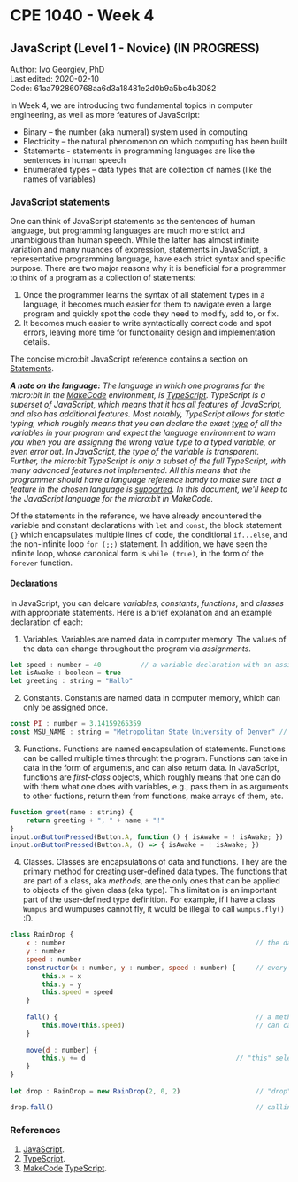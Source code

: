 # CPE 1040 - Week 4
## JavaScript (Level 1 - Novice) (IN PROGRESS)

Author: Ivo Georgiev, PhD  
Last edited: 2020-02-10  
Code: 61aa792860768aa6d3a18481e2d0b9a5bc4b3082  


In Week 4, we are introducing two fundamental topics in computer engineering, as well as more features of JavaScript: 
- Binary – the number (aka numeral) system used in computing 
- Electricity – the natural phenomenon on which computing has been built 
- Statements - statements in programming languages are like the sentences in human speech
- Enumerated types – data types that are collection of names (like the names of variables) 

### JavaScript statements

One can think of JavaScript statements as the sentences of human language, but programming languages are much more strict and unambigious than human speech. While the latter has almost infinite variation and many nuances of expression, statements in JavaScript, a representative programming language, have each strict syntax and specific purpose. There are two major reasons why it is beneficial for a programmer to think of a program as a collection of statements:
1. Once the programmer learns the syntax of all statement types in a language, it becomes much easier for them to navigate even a large program and quickly spot the code they need to modify, add to, or fix.
2. It becomes much easier to write syntactically correct code and spot errors, leaving more time for functionality design and implementation details.

The concise micro:bit JavaScript reference contains a section on [Statements](https://makecode.microbit.org/javascript/statements).

_**A note on the language:** The language in which one programs for the micro:bit in the [MakeCode](https://makecode.microbit.org/) environment, is [TypeScript](https://www.typescriptlang.org/docs/home.html). TypeScript is a superset of JavaScript, which means that it has all features of JavaScript, and also has additional features. Most notably, TypeScript allows for static typing, which roughly means that you can declare the exact [type](https://makecode.microbit.org/javascript/types) of all the variables in your program and expect the language environment to warn you when you are assigning the wrong value type to a typed variable, or even error out. In JavaScript, the type of the variable is transparent. Further, the micro:bit TypeScript is only a subset of the full TypeScript, with many advanced features not implemented. All this means that the programmer should have a language reference handy to make sure that a feature in the chosen language is [supported](#references). In this document, we'll keep to the JavaScript language for the micro:bit in MakeCode._

Of the statements in the reference, we have already encountered the variable and constant declarations with `let` and `const`, the block statement `{}` which encapsulates multiple lines of code, the conditional `if...else`, and the non-infinite loop `for (;;)` statement. In addition, we have seen the infinite loop, whose canonical form is `while (true)`, in the form of the `forever` function.

#### Declarations

In JavaScript, you can delcare _variables_, _constants_, _functions_, and _classes_ with appropriate statements. Here is a brief explanation and an example declaration of each:
1. Variables. Variables are named data in computer memory. The values of the data can change throughout the program via _assignments_.
```JavaScript
let speed : number = 40          // a variable declaration with an assignment of an initial value
let isAwake : boolean = true
let greeting : string = "Hallo"
```
2. Constants. Constants are named data in computer memory, which can only be assigned once.
```JavaScript
const PI : number = 3.14159265359
const MSU_NAME : string = "Metropolitan State University of Denver" // constant names are usually all-caps
```
3. Functions. Functions are named encapsulation of statements. Functions can be called multiple times throught the program. Functions can take in data in the form of arguments, and can also return data. In JavaScript, functions are _first-class_ objects, which roughly means that one can do with them what one does with variables, e.g., pass them in as arguments to other fuctions, return them from functions, make arrays of them, etc.
```JavaScript
function greet(name : string) {                                        // named function with an argument and a return value
    return greeting + ", " + name + "!"
}
input.onButtonPressed(Button.A, function () { isAwake = ! isAwake; })  // anonymous function passed in as argument to an event handler
input.onButtonPressed(Button.A, () => { isAwake = ! isAwake; })        // popular alternative syntax for anonymous functions
```
4. Classes. Classes are encapsulations of data and functions. They are the primary method for creating user-defined data types. The functions that are part of a class, aka _methods_, are the only ones that can be applied to objects of the given class (aka type). This limitation is an important part of the user-defined type definition. For example, if I have a class `Wumpus` and wumpuses cannot fly, it would be illegal to call `wumpus.fly()` :D.
```JavaScript
class RainDrop {
    x : number                                                // the data of the RainDrop class and objects
    y : number
    speed : number
    constructor(x : number, y : number, speed : number) {     // every class has a constructor to initialize objects when "new" is called
        this.x = x
        this.y = y
        this.speed = speed
    }
    
    fall() {                                                  // a method
        this.move(this.speed)                                 // can call another method
    }
    
    move(d : number) {
        this.y += d                                      // "this" selects the data and method of the particular object
    }
}
        
let drop : RainDrop = new RainDrop(2, 0, 2)                   // "drop" is an object of type RainDrop, at position (2, 0) and speed 2

drop.fall()                                                   // calling a method on an object
```

### References

1. [JavaScript](https://developer.mozilla.org/en-US/docs/Web/JavaScript).
2. [TypeScript](https://www.typescriptlang.org/docs/home.html).
3. [MakeCode](https://makecode.com/language) [TypeScript](https://makecode.microbit.org/javascript).


